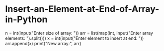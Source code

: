 # Insert-an-Element-at-End-of-Array-in-Python
n = int(input("Enter size of array: "))
arr = list(map(int, input("Enter array elements: ").split()))
x = int(input("Enter element to insert at end: "))
arr.append(x)
print("New array:", arr)
